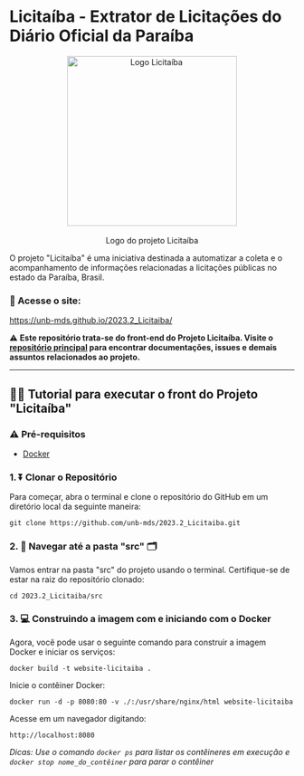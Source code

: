 # Licitaíba - Extrator de Licitações do Diário Oficial da Paraíba

<p align="center">
<img src="https://github.com/unb-mds/2023-2-Squad04/blob/main/docs/assets/imgs/logo-licitaiba.png" alt="Logo Licitaíba" width="300" style="display: block; margin: 0 auto;">
  <br>
  Logo do projeto Licitaíba
</p>

O projeto "Licitaíba" é uma iniciativa destinada a automatizar a coleta e o acompanhamento de informações relacionadas a licitações públicas no estado da Paraíba, Brasil.

### 🔗 Acesse o site:
https://unb-mds.github.io/2023.2_Licitaiba/

⚠️ **Este repositório trata-se do front-end do Projeto Licitaíba. Visite o [repositório principal](https://github.com/unb-mds/2023-2-Squad04) para encontrar documentações, issues e demais assuntos relacionados ao projeto.**

---

## 👨‍🔧 Tutorial para executar o front do Projeto "Licitaíba"

### ⚠️ Pré-requisitos
- [Docker](https://www.docker.com/get-started)

### 1. ⏬ Clonar o Repositório
Para começar, abra o terminal e clone o repositório do GitHub em um diretório local da seguinte maneira:
```
git clone https://github.com/unb-mds/2023.2_Licitaiba.git
```

### 2. 🚢 Navegar até a pasta "src" 🗂️
Vamos entrar na pasta "src" do projeto usando o terminal. Certifique-se de estar na raiz do repositório clonado:
```
cd 2023.2_Licitaiba/src
```

### 3. 💻 Construindo a imagem com e iniciando com o Docker
Agora, você pode usar o seguinte comando para construir a imagem Docker e iniciar os serviços:
```
docker build -t website-licitaiba .
```
Inicie o contêiner Docker: 
```
docker run -d -p 8080:80 -v ./:/usr/share/nginx/html website-licitaiba
```

Acesse em um navegador digitando:
```
http://localhost:8080 
```

*Dicas: Use o comando `docker ps` para listar os contêineres em execução e `docker stop nome_do_contêiner` para parar o contêiner*
